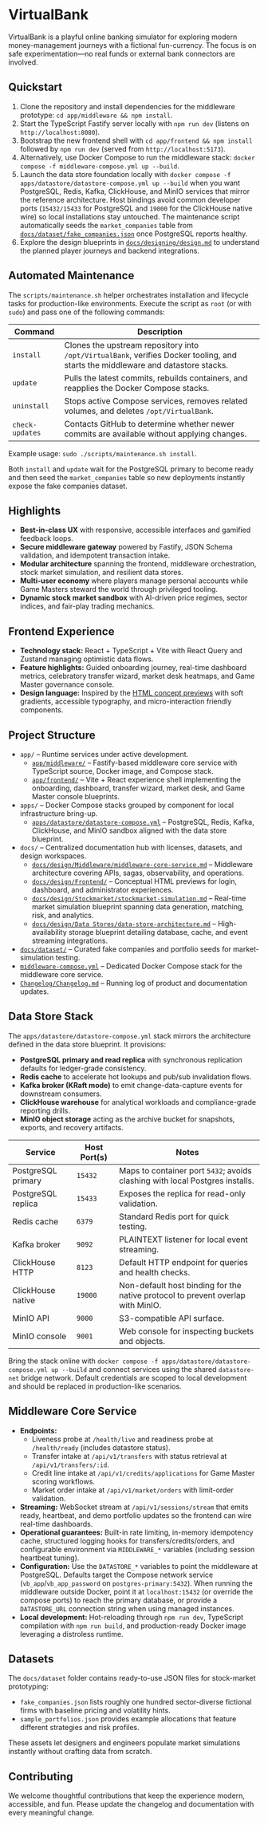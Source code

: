 # VirtualBank

VirtualBank is a playful online banking simulator for exploring modern money-management journeys with a fictional fun-currency. The focus is on safe experimentation—no real funds or external bank connectors are involved.

## Quickstart
1. Clone the repository and install dependencies for the middleware prototype: `cd app/middleware && npm install`.
2. Start the TypeScript Fastify server locally with `npm run dev` (listens on `http://localhost:8080`).
3. Bootstrap the new frontend shell with `cd app/frontend && npm install` followed by `npm run dev` (served from `http://localhost:5173`).
4. Alternatively, use Docker Compose to run the middleware stack: `docker compose -f middleware-compose.yml up --build`.
5. Launch the data store foundation locally with `docker compose -f apps/datastore/datastore-compose.yml up --build` when you want PostgreSQL, Redis, Kafka, ClickHouse, and MinIO services that mirror the reference architecture. Host bindings avoid common developer ports (`15432/15433` for PostgreSQL and `19000` for the ClickHouse native wire) so local installations stay untouched. The maintenance script automatically seeds the `market_companies` table from [`docs/dataset/fake_companies.json`](docs/dataset/fake_companies.json) once PostgreSQL reports healthy.
6. Explore the design blueprints in [`docs/designing/design.md`](docs/designing/design.md) to understand the planned player journeys and backend integrations.

## Automated Maintenance
The `scripts/maintenance.sh` helper orchestrates installation and lifecycle tasks for production-like environments. Execute the script as `root` (or with `sudo`) and pass one of the following commands:

| Command | Description |
| --- | --- |
| `install` | Clones the upstream repository into `/opt/VirtualBank`, verifies Docker tooling, and starts the middleware and datastore stacks. |
| `update` | Pulls the latest commits, rebuilds containers, and reapplies the Docker Compose stacks. |
| `uninstall` | Stops active Compose services, removes related volumes, and deletes `/opt/VirtualBank`. |
| `check-updates` | Contacts GitHub to determine whether newer commits are available without applying changes. |

Example usage: `sudo ./scripts/maintenance.sh install`.

Both `install` and `update` wait for the PostgreSQL primary to become ready and then seed the `market_companies` table so new deployments instantly expose the fake companies dataset.

## Highlights
- **Best-in-class UX** with responsive, accessible interfaces and gamified feedback loops.
- **Secure middleware gateway** powered by Fastify, JSON Schema validation, and idempotent transaction intake.
- **Modular architecture** spanning the frontend, middleware orchestration, stock market simulation, and resilient data stores.
- **Multi-user economy** where players manage personal accounts while Game Masters steward the world through privileged tooling.
- **Dynamic stock market sandbox** with AI-driven price regimes, sector indices, and fair-play trading mechanics.

## Frontend Experience
- **Technology stack:** React + TypeScript + Vite with React Query and Zustand managing optimistic data flows.
- **Feature highlights:** Guided onboarding journey, real-time dashboard metrics, celebratory transfer wizard, market desk heatmaps, and Game Master governance console.
- **Design language:** Inspired by the [HTML concept previews](docs/design/Frontend/) with soft gradients, accessible typography, and micro-interaction friendly components.

## Project Structure
- `app/` – Runtime services under active development.
  - [`app/middleware/`](app/middleware/) – Fastify-based middleware core service with TypeScript source, Docker image, and Compose stack.
  - [`app/frontend/`](app/frontend/) – Vite + React experience shell implementing the onboarding, dashboard, transfer wizard, market desk, and Game Master console blueprints.
- `apps/` – Docker Compose stacks grouped by component for local infrastructure bring-up.
  - [`apps/datastore/datastore-compose.yml`](apps/datastore/datastore-compose.yml) – PostgreSQL, Redis, Kafka, ClickHouse, and MinIO sandbox aligned with the data store blueprint.
- `docs/` – Centralized documentation hub with licenses, datasets, and design workspaces.
  - [`docs/design/Middleware/middleware-core-service.md`](docs/design/Middleware/middleware-core-service.md) – Middleware architecture covering APIs, sagas, observability, and operations.
  - [`docs/design/Frontend/`](docs/design/Frontend/) – Conceptual HTML previews for login, dashboard, and administrator experiences.
  - [`docs/design/Stockmarket/stockmarket-simulation.md`](docs/design/Stockmarket/stockmarket-simulation.md) – Real-time market simulation blueprint spanning data generation, matching, risk, and analytics.
  - [`docs/design/Data Stores/data-store-architecture.md`](docs/design/Data%20Stores/data-store-architecture.md) – High-availability storage blueprint detailing database, cache, and event streaming integrations.
- [`docs/dataset/`](docs/dataset/) – Curated fake companies and portfolio seeds for market-simulation testing.
- [`middleware-compose.yml`](middleware-compose.yml) – Dedicated Docker Compose stack for the middleware core service.
- [`Changelog/Changelog.md`](Changelog/Changelog.md) – Running log of product and documentation updates.

## Data Store Stack
The `apps/datastore/datastore-compose.yml` stack mirrors the architecture defined in the data store blueprint. It provisions:

- **PostgreSQL primary and read replica** with synchronous replication defaults for ledger-grade consistency.
- **Redis cache** to accelerate hot lookups and pub/sub invalidation flows.
- **Kafka broker (KRaft mode)** to emit change-data-capture events for downstream consumers.
- **ClickHouse warehouse** for analytical workloads and compliance-grade reporting drills.
- **MinIO object storage** acting as the archive bucket for snapshots, exports, and recovery artifacts.

| Service | Host Port(s) | Notes |
| --- | --- | --- |
| PostgreSQL primary | `15432` | Maps to container port `5432`; avoids clashing with local Postgres installs. |
| PostgreSQL replica | `15433` | Exposes the replica for read-only validation. |
| Redis cache | `6379` | Standard Redis port for quick testing. |
| Kafka broker | `9092` | PLAINTEXT listener for local event streaming. |
| ClickHouse HTTP | `8123` | Default HTTP endpoint for queries and health checks. |
| ClickHouse native | `19000` | Non-default host binding for the native protocol to prevent overlap with MinIO. |
| MinIO API | `9000` | S3-compatible API surface. |
| MinIO console | `9001` | Web console for inspecting buckets and objects. |

Bring the stack online with `docker compose -f apps/datastore/datastore-compose.yml up --build` and connect services using the shared `datastore-net` bridge network. Default credentials are scoped to local development and should be replaced in production-like scenarios.

## Middleware Core Service
- **Endpoints:**
  - Liveness probe at `/health/live` and readiness probe at `/health/ready` (includes datastore status).
  - Transfer intake at `/api/v1/transfers` with status retrieval at `/api/v1/transfers/:id`.
  - Credit line intake at `/api/v1/credits/applications` for Game Master scoring workflows.
  - Market order intake at `/api/v1/market/orders` with limit-order validation.
- **Streaming:** WebSocket stream at `/api/v1/sessions/stream` that emits ready, heartbeat, and demo portfolio updates so the frontend can wire real-time dashboards.
- **Operational guarantees:** Built-in rate limiting, in-memory idempotency cache, structured logging hooks for transfers/credits/orders, and configurable environment via `MIDDLEWARE_*` variables (including session heartbeat tuning).
- **Configuration:** Use the `DATASTORE_*` variables to point the middleware at PostgreSQL. Defaults target the Compose network service (`vb_app`/`vb_app_password` on `postgres-primary:5432`). When running the middleware outside Docker, point it at `localhost:15432` (or override the compose ports) to reach the primary database, or provide a `DATASTORE_URL` connection string when using managed instances.
- **Local development:** Hot-reloading through `npm run dev`, TypeScript compilation with `npm run build`, and production-ready Docker image leveraging a distroless runtime.

## Datasets
The `docs/dataset` folder contains ready-to-use JSON files for stock-market prototyping:
- `fake_companies.json` lists roughly one hundred sector-diverse fictional firms with baseline pricing and volatility hints.
- `sample_portfolios.json` provides example allocations that feature different strategies and risk profiles.

These assets let designers and engineers populate market simulations instantly without crafting data from scratch.

## Contributing
We welcome thoughtful contributions that keep the experience modern, accessible, and fun. Please update the changelog and documentation with every meaningful change.
